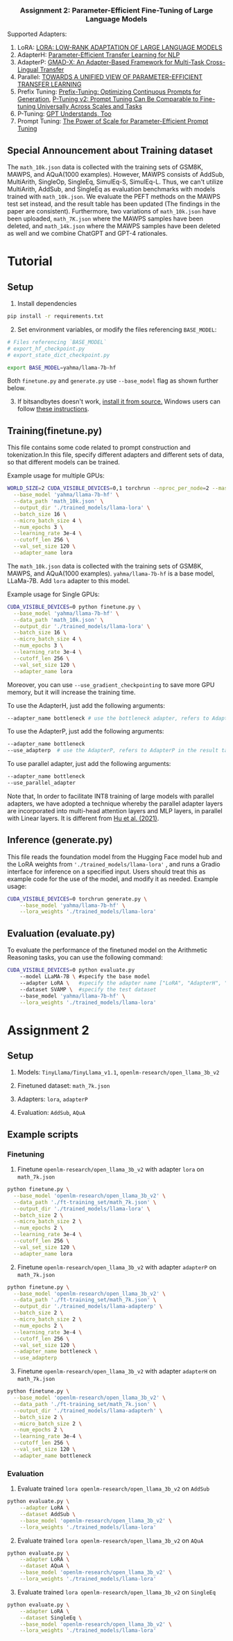 <h3 align="center">
    <p>Assignment 2: Parameter-Efficient Fine-Tuning of Large Language Models </p>
</h3>

Supported Adapters:

1. LoRA: [LORA: LOW-RANK ADAPTATION OF LARGE LANGUAGE MODELS](https://arxiv.org/pdf/2106.09685.pdf)
2. AdapterH: [Parameter-Efficient Transfer Learning for NLP](https://arxiv.org/pdf/1902.00751.pdf)
3. AdapterP: [GMAD-X: An Adapter-Based Framework for Multi-Task Cross-Lingual Transfer](https://arxiv.org/pdf/2005.00052.pdf)
4. Parallel: [TOWARDS A UNIFIED VIEW OF PARAMETER-EFFICIENT TRANSFER LEARNING](https://arxiv.org/pdf/2110.04366.pdf)
5. Prefix Tuning: [Prefix-Tuning: Optimizing Continuous Prompts for Generation](https://aclanthology.org/2021.acl-long.353/), [P-Tuning v2: Prompt Tuning Can Be Comparable to Fine-tuning Universally Across Scales and Tasks](https://arxiv.org/pdf/2110.07602.pdf)
6. P-Tuning: [GPT Understands, Too](https://arxiv.org/pdf/2103.10385.pdf)
7. Prompt Tuning: [The Power of Scale for Parameter-Efficient Prompt Tuning](https://arxiv.org/pdf/2104.08691.pdf) 

## Special Announcement about Training dataset

The `math_10k.json` data is collected with the training sets of GSM8K, MAWPS, and AQuA(1000 examples). However, MAWPS consists of AddSub, MultiArith, SingleOp, SingleEq, SimulEq-S, SimulEq-L. Thus, we can't utilize MultiArith, AddSub, and SingleEq as evaluation benchmarks with models trained with `math_10k.json`. We evaluate the PEFT methods on the MAWPS test set instead, and the result table has been updated (The findings in the paper are consistent). Furthermore, two variations of `math_10k.json` have been uploaded, `math_7K.json` where the MAWPS samples have been deleted, and `math_14k.json` where the MAWPS samples have been deleted as well and we combine ChatGPT and GPT-4 rationales.

# Tutorial

## Setup

1. Install dependencies
```bash
pip install -r requirements.txt
```

2. Set environment variables, or modify the files referencing `BASE_MODEL`:

```bash
# Files referencing `BASE_MODEL`
# export_hf_checkpoint.py
# export_state_dict_checkpoint.py

export BASE_MODEL=yahma/llama-7b-hf
```

Both `finetune.py` and `generate.py` use `--base_model` flag as shown further below.

3. If bitsandbytes doesn't work, [install it from source.](https://github.com/TimDettmers/bitsandbytes/blob/main/compile_from_source.md) Windows users can follow [these instructions](https://github.com/tloen/alpaca-lora/issues/17).

## Training(finetune.py)

This file contains some code related to prompt construction and tokenization.In this file, specify different adapters and different sets of data, so that different models can be trained. 

Example usage for multiple GPUs:

```bash
WORLD_SIZE=2 CUDA_VISIBLE_DEVICES=0,1 torchrun --nproc_per_node=2 --master_port=3192 finetune.py \
  --base_model 'yahma/llama-7b-hf' \
  --data_path 'math_10k.json' \
  --output_dir './trained_models/llama-lora' \
  --batch_size 16 \
  --micro_batch_size 4 \
  --num_epochs 3 \
  --learning_rate 3e-4 \
  --cutoff_len 256 \
  --val_set_size 120 \
  --adapter_name lora
```

The `math_10k.json` data is collected with the training sets of GSM8K, MAWPS, and AQuA(1000 examples). `yahma/llama-7b-hf` is a base model, LLaMa-7B. Add `lora` adapter to this model.

Example usage for Single GPUs:

```bash
CUDA_VISIBLE_DEVICES=0 python finetune.py \
  --base_model 'yahma/llama-7b-hf' \
  --data_path 'math_10k.json' \
  --output_dir './trained_models/llama-lora' \
  --batch_size 16 \
  --micro_batch_size 4 \
  --num_epochs 3 \
  --learning_rate 3e-4 \
  --cutoff_len 256 \
  --val_set_size 120 \
  --adapter_name lora
```

Moreover, you can use `--use_gradient_checkpointing` to save more GPU memory, but it will increase the training time.

To use the AdapterH, just add the following arguments:

```bash
--adapter_name bottleneck # use the bottleneck adapter, refers to AdapterH in the result table
```

To use the AdapterP, just add the following arguments:

```bash
--adapter_name bottleneck 
--use_adapterp  # use the AdapterP, refers to AdapterP in the result table
```

To use parallel adapter, just add the following arguments:

```bash
--adapter_name bottleneck
--use_parallel_adapter
```

Note that, In order to facilitate INT8 training of large models with parallel adapters, we have adopted a technique whereby the parallel adapter layers are incorporated into multi-head attention layers and MLP layers, in parallel with Linear layers. It is different from [Hu et al. (2021)](https://arxiv.org/pdf/2106.09685.pdf). 

## Inference (generate.py)

This file reads the foundation model from the Hugging Face model hub and the LoRA weights from `'./trained_models/llama-lora'` , and runs a Gradio interface for inference on a specified input. Users should treat this as example code for the use of the model, and modify it as needed.
Example usage:

```bash
CUDA_VISIBLE_DEVICES=0 torchrun generate.py \
    --base_model 'yahma/llama-7b-hf' \
    --lora_weights './trained_models/llama-lora'
```

## Evaluation (evaluate.py)

To evaluate the performance of the finetuned model on the Arithmetic Reasoning tasks, you can use the following command:

```bash
CUDA_VISIBLE_DEVICES=0 python evaluate.py 
    --model LLaMA-7B \ #specify the base model
    --adapter LoRA \   #specify the adapter name ["LoRA", "AdapterH", "AdapterP", "Parallel"， "Scaled_Parallel""]
    --dataset SVAMP \  #specify the test dataset
    --base_model 'yahma/llama-7b-hf' \
    --lora_weights './trained_models/llama-lora'
```

# Assignment 2

## Setup

1. Models: `TinyLlama/TinyLlama_v1.1`, `openlm-research/open_llama_3b_v2`

2. Finetuned dataset: `math_7k.json`

3. Adapters: `lora`, `adapterP`

4. Evaluation: `AddSub`, `AQuA`
## Example scripts

### Finetuning

1. Finetune `openlm-research/open_llama_3b_v2` with adapter `lora` on `math_7k.json`
```bash 
python finetune.py \
  --base_model 'openlm-research/open_llama_3b_v2' \
  --data_path './ft-training_set/math_7k.json' \
  --output_dir './trained_models/llama-lora' \
  --batch_size 2 \
  --micro_batch_size 2 \
  --num_epochs 2 \
  --learning_rate 3e-4 \
  --cutoff_len 256 \
  --val_set_size 120 \
  --adapter_name lora
```

2. Finetune `openlm-research/open_llama_3b_v2` with adapter `adapterP` on `math_7k.json`
```bash
python finetune.py \
  --base_model 'openlm-research/open_llama_3b_v2' \
  --data_path './ft-training_set/math_7k.json' \
  --output_dir './trained_models/llama-adapterp' \
  --batch_size 2 \
  --micro_batch_size 2 \
  --num_epochs 2 \
  --learning_rate 3e-4 \
  --cutoff_len 256 \
  --val_set_size 120 \
  --adapter_name bottleneck \
  --use_adapterp 
```

3. Finetune `openlm-research/open_llama_3b_v2` with adapter `adapterH` on `math_7k.json`
```bash
python finetune.py \
  --base_model 'openlm-research/open_llama_3b_v2' \
  --data_path './ft-training_set/math_7k.json' \
  --output_dir './trained_models/llama-adapterh' \
  --batch_size 2 \
  --micro_batch_size 2 \
  --num_epochs 2 \
  --learning_rate 3e-4 \
  --cutoff_len 256 \
  --val_set_size 120 \
  --adapter_name bottleneck
```

### Evaluation

1. Evaluate trained `lora openlm-research/open_llama_3b_v2` on `AddSub`
```bash
python evaluate.py \
    --adapter LoRA \
    --dataset AddSub \
    --base_model 'openlm-research/open_llama_3b_v2' \
    --lora_weights './trained_models/llama-lora'
```

2. Evaluate trained `lora openlm-research/open_llama_3b_v2` on `AQuA`
```bash
python evaluate.py \
    --adapter LoRA \
    --dataset AQuA \
    --base_model 'openlm-research/open_llama_3b_v2' \
    --lora_weights './trained_models/llama-lora'
```

3. Evaluate trained `lora openlm-research/open_llama_3b_v2` on `SingleEq`
```bash
python evaluate.py \
    --adapter LoRA \
    --dataset SingleEq \
    --base_model 'openlm-research/open_llama_3b_v2' \
    --lora_weights './trained_models/llama-lora'
```



